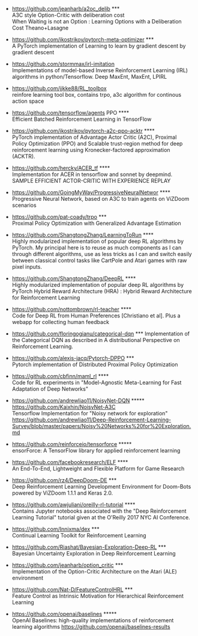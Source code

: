 * https://github.com/jeanharb/a2oc_delib   ***  
A3C style Option-Critic with deliberation cost  
When Waiting is not an Option : Learning Options with a Deliberation Cost Theano+Lasagne

* https://github.com/ikostrikov/pytorch-meta-optimizer  ***  
A PyTorch implementation of Learning to learn by gradient descent by gradient descent

* https://github.com/stormmax/irl-imitation  
Implementations of model-based Inverse Reinforcement Learning (IRL) algorithms in python/Tensorflow. Deep MaxEnt, MaxEnt, LPIRL

* https://github.com/jjkke88/RL_toolbox  
reinfore learning tool box, contains trpo, a3c algorithm for continous action space

* https://github.com/tensorflow/agents  PPO ****  
Efficient Batched Reinforcement Learning in TensorFlow

* https://github.com/ikostrikov/pytorch-a2c-ppo-acktr   ****  
PyTorch implementation of Advantage Actor Critic (A2C), Proximal Policy Optimization (PPO) and Scalable trust-region method for deep reinforcement learning using Kronecker-factored approximation (ACKTR).

* https://github.com/hercky/ACER_tf  ****  
Implementation for ACER in tensorflow and sonnet by deepmind. SAMPLE EFFICIENT ACTOR-CRITIC WITH EXPERIENCE REPLAY 

* https://github.com/GoingMyWay/ProgressiveNeuralNetwor ****  
Progressive Neural Network, based on A3C to train agents on ViZDoom scenarios

* https://github.com/pat-coady/trpo ***  
Proximal Policy Optimization with Generalized Advantage Estimation

* https://github.com/ShangtongZhang/LearningToRun ****  
Highly modularized implementation of popular deep RL algorithms by PyTorch. My principal here is to reuse as much components as I can through different algorithms, use as less tricks as I can and switch easily between classical control tasks like CartPole and Atari games with raw pixel inputs.

* https://github.com/ShangtongZhang/DeepRL ****  
Highly modularized implementation of popular deep RL algorithms by PyTorch
Hybrid Reward Architecture (HRA) : Hybrid Reward Architecture for Reinforcement Learning

* https://github.com/nottombrown/rl-teacher ****  
Code for Deep RL from Human Preferences [Christiano et al]. Plus a webapp for collecting human feedback

* https://github.com/floringogianu/categorical-dqn ***
Implementation of the Categorical DQN as described in A distributional Perspective on Reinforcement Learning.

* https://github.com/alexis-jacq/Pytorch-DPPO ***  
Pytorch implementation of Distributed Proximal Policy Optimization

* https://github.com/cbfinn/maml_rl ****  
Code for RL experiments in "Model-Agnostic Meta-Learning for Fast Adaptation of Deep Networks"

* https://github.com/andrewliao11/NoisyNet-DQN *****  
https://github.com/Kaixhin/NoisyNet-A3C  
Tensorflow Implementation for "Noisy network for exploration"
https://github.com/andrewliao11/Deep-Reinforcement-Learning-Survey/blob/master/papers/Noisy%20Networks%20for%20Exploration.md

* https://github.com/reinforceio/tensorforce *****  
ensorForce: A TensorFlow library for applied reinforcement learning

* https://github.com/facebookresearch/ELF ****  
An End-To-End, Lightweight and Flexible Platform for Game Research

* https://github.com/rz4/DeepDoom-DE ***  
Deep Reinforcement Learning Development Environment for Doom-Bots powered by ViZDoom 1.1.1 and Keras 2.0.

* https://github.com/awjuliani/oreilly-rl-tutorial ****  
Contains Jupyter notebooks associated with the "Deep Reinforcement Learning Tutorial" tutorial given at the O'Reilly 2017 NYC AI Conference.
 
* https://github.com/Innixma/dex  ***  
Continual Learning Toolkit for Reinforcement Learning
 
* https://github.com/Riashat/Bayesian-Exploration-Deep-RL ***  
Bayesian Uncertainty Exploration in Deep Reinforcement Learning 
 
* https://github.com/jeanharb/option_critic ***  
Implementation of the Option-Critic Architecture on the Atari (ALE) environment

* https://github.com/Nat-D/FeatureControlHRL ***  
Feature Control as Intrinsic Motivation for Hierarchical Reinforcement Learning

* https://github.com/openai/baselines *****  
OpenAI Baselines: high-quality implementations of reinforcement learning algorithms
https://github.com/openai/baselines-results






























